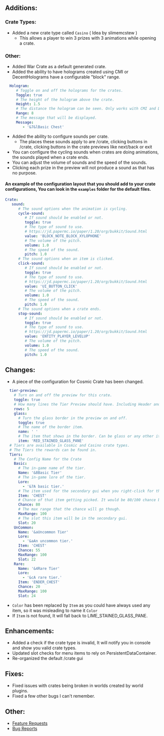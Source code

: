 ## Additions:
### Crate Types:
* Added a new crate type called `Casino` ( Idea by slimemcstew )
   * This allows a player to win 3 prizes with 3 animations while opening a crate.
### Other:
* Added War Crate as a default generated crate.
* Added the ability to have holograms created using CMI or DecentHolograms have a configurable "block" range.
```yml
  Hologram:
     # Toggle on and off the holograms for the crates.
     Toggle: true
     # The height of the hologram above the crate.
     Height: 1.5
     # The distance the hologram can be seen. Only works with CMI and DecentHolograms
     Range: 8
     # The message that will be displayed.
     Message:
        - '&7&lBasic Chest' 
 ```
* Added the ability to configure sounds per crate.
   * The places these sounds apply to are /crate, clicking buttons in /crate, clicking buttons in the crate previews like next/back or exit
* You can configure the cycling sounds when crates are doing animations, the sounds played when a crate ends.
* You can adjust the volume of sounds and the speed of the sounds.
* Clicking each prize in the preview will not produce a sound as that has no purpose.
#### An example of the configuration layout that you should add to your crate configurations, You can look in the `examples` folder for the default files.
```yml
Crate:
   sound:
      # The sound options when the animation is cycling.
      cycle-sound:
         # If sound should be enabled or not.
         toggle: true
         # The type of sound to use.
         # https://jd.papermc.io/paper/1.20/org/bukkit/Sound.html
         value: 'BLOCK_NOTE_BLOCK_XYLOPHONE'
         # The volume of the pitch.
         volume: 1.0
         # The speed of the sound.
         pitch: 1.0
      # The sound options when an item is clicked.
      click-sound:
         # If sound should be enabled or not.
         toggle: true
         # The type of sound to use.
         # https://jd.papermc.io/paper/1.20/org/bukkit/Sound.html
         value: 'UI_BUTTON_CLICK'
         # The volume of the pitch.
         volume: 1.0
         # The speed of the sound.
         pitch: 1.0
      # The sound options when a crate ends.
      stop-sound:
         # If sound should be enabled or not.
         toggle: true
         # The type of sound to use.
         # https://jd.papermc.io/paper/1.20/org/bukkit/Sound.html
         value: 'ENTITY_PLAYER_LEVELUP'
         # The volume of the pitch.
         volume: 1.0
         # The speed of the sound.
         pitch: 1.0
 ```

## Changes:
* A piece of the configuration for Cosmic Crate has been changed.
```yml
  tier-preview:
    # Turn on and off the preview for this crate.
    toggle: true
    # How many lines the Tier Preview should have. Including Header and Bottom (Between 3 and 6)
    rows: 5
    glass:
      # Turn the glass border in the preview on and off.
      toggle: true
      # The name of the border item.
      name: ' '
      # The item that shows in the border. Can be glass or any other item.
      item: 'RED_STAINED_GLASS_PANE'
  # Tiers are available in Cosmic and Casino crate types.
  # The Tiers the rewards can be found in.
  Tiers:
    # The Config Name for the Crate
    Basic:
      # The in-game name of the tier.
      Name: '&8Basic Tier'
      # The in-game lore of the tier.
      Lore:
        - '&7A basic tier.'
      # The item used for the secondary gui when you right-click for the preview.
      Item: 'CHEST'
      # Chance of that item getting picked. It would be 80/100 chance because MaxRange is 100.
      Chance: 80
      # The max range that the chance will go though.
      MaxRange: 100
      # The slot this item will be in the secondary gui.
      Slot: 20
    UnCommon:
      Name: '&aUncommon Tier'
      Lore:
        - '&aAn uncommon tier.'
      Item: 'CHEST'
      Chance: 55
      MaxRange: 100
      Slot: 22
    Rare:
      Name: '&4Rare Tier'
      Lore:
        - '&cA rare tier.'
      Item: 'ENDER_CHEST'
      Chance: 20
      MaxRange: 100
      Slot: 24
```
* `Color` has been replaced by `Item` as you could have always used any item, so it was misleading to name it `Color`
* If `Item` is not found, It will fall back to LIME_STAINED_GLASS_PANE.

## Enhancements:
* Added a check if the crate type is invalid, It will notify you in console and show you valid crate types. 
* Updated slot checks for menu items to rely on PersistentDataContainer.
* Re-organized the default /crate gui

## Fixes:
 * Fixed issues with crates being broken in worlds created by world plugins.
 * Fixed a few other bugs I can't remember.

## Other:
* [Feature Requests](https://github.com/Crazy-Crew/CrazyCrates/issues)
* [Bug Reports](https://github.com/Crazy-Crew/CrazyCrates/issues)
